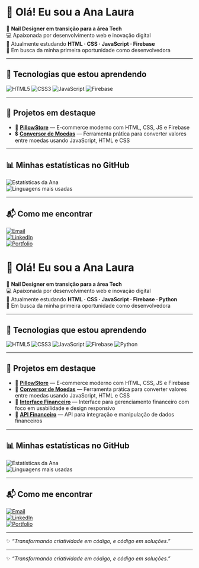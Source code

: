 # 👋 Olá! Eu sou a Ana Laura

💅 **Nail Designer em transição para a área Tech**  
💻 Apaixonada por desenvolvimento web e inovação digital  
🌱 Atualmente estudando **HTML · CSS · JavaScript · Firebase**  
🎯 Em busca da minha primeira oportunidade como desenvolvedora

---

## 🚀 Tecnologias que estou aprendendo
![HTML5](https://img.shields.io/badge/HTML5-E34F26?style=for-the-badge&logo=html5&logoColor=white)
![CSS3](https://img.shields.io/badge/CSS3-1572B6?style=for-the-badge&logo=css3&logoColor=white)
![JavaScript](https://img.shields.io/badge/JavaScript-F7DF1E?style=for-the-badge&logo=javascript&logoColor=black)
![Firebase](https://img.shields.io/badge/Firebase-FFCA28?style=for-the-badge&logo=firebase&logoColor=black)

---

## 📌 Projetos em destaque
- 🛒 [**PillowStore**](https://github.com/analauracano/pillow-ecommerce) — E-commerce moderno com HTML, CSS, JS e Firebase  
- 💲 [**Conversor de Moedas**](https://github.com/analauracano/CONVERSOR-DE-MOEDAS) — Ferramenta prática para converter valores entre moedas usando JavaScript, HTML e CSS
---

## 📊 Minhas estatísticas no GitHub
![Estatísticas da Ana](https://github-readme-stats.vercel.app/api?username=analauracano&show_icons=true&theme=dracula)  
![Linguagens mais usadas](https://github-readme-stats.vercel.app/api/top-langs/?username=analauracano&layout=compact&theme=dracula)

---

## 📬 Como me encontrar
[![Email](https://img.shields.io/badge/Email-D14836?style=for-the-badge&logo=gmail&logoColor=white)](mailto:seuemail@gmail.com)  
[![LinkedIn](https://img.shields.io/badge/LinkedIn-0077B5?style=for-the-badge&logo=linkedin&logoColor=white)](https://www.linkedin.com/in/seuperfil/)  
[![Portfolio](https://img.shields.io/badge/Portfolio-000000?style=for-the-badge&logo=About.me&logoColor=white)](https://seuportfolio.com)



# 👋 Olá! Eu sou a Ana Laura

💅 **Nail Designer em transição para a área Tech**  
💻 Apaixonada por desenvolvimento web e inovação digital  
🌱 Atualmente estudando **HTML · CSS · JavaScript · Firebase · Python**  
🎯 Em busca da minha primeira oportunidade como desenvolvedora

---

## 🚀 Tecnologias que estou aprendendo
![HTML5](https://img.shields.io/badge/HTML5-E34F26?style=for-the-badge&logo=html5&logoColor=white)
![CSS3](https://img.shields.io/badge/CSS3-1572B6?style=for-the-badge&logo=css3&logoColor=white)
![JavaScript](https://img.shields.io/badge/JavaScript-F7DF1E?style=for-the-badge&logo=javascript&logoColor=black)
![Firebase](https://img.shields.io/badge/Firebase-FFCA28?style=for-the-badge&logo=firebase&logoColor=black)
![Python](https://img.shields.io/badge/Python-3776AB?style=for-the-badge&logo=python&logoColor=white)

---

## 📌 Projetos em destaque
- 🛒 [**PillowStore**](https://github.com/analauracano/pillow-ecommerce) — E-commerce moderno com HTML, CSS, JS e Firebase   
- 💱 [**Conversor de Moedas**](https://github.com/analauracano/CONVERSOR-DE-MOEDAS) — Ferramenta prática para converter valores entre moedas usando JavaScript, HTML e CSS  
- 💼 [**Interface Financeiro**](https://github.com/analauracano/INTERFACE-FINANCEIRO) — Interface para gerenciamento financeiro com foco em usabilidade e design responsivo  
- 🔗 [**API Financeiro**](https://github.com/analauracano/API-FINANCEIRO) — API para integração e manipulação de dados financeiros  

---

## 📊 Minhas estatísticas no GitHub
![Estatísticas da Ana](https://github-readme-stats.vercel.app/api?username=analauracano&show_icons=true&theme=dracula)  
![Linguagens mais usadas](https://github-readme-stats.vercel.app/api/top-langs/?username=analauracano&layout=compact&theme=dracula)

---

## 📬 Como me encontrar
[![Email](https://img.shields.io/badge/Email-D14836?style=for-the-badge&logo=gmail&logoColor=white)](mailto:seuemail@gmail.com)  
[![LinkedIn](https://img.shields.io/badge/LinkedIn-0077B5?style=for-the-badge&logo=linkedin&logoColor=white)](https://www.linkedin.com/in/seuperfil/)  
[![Portfolio](https://img.shields.io/badge/Portfolio-000000?style=for-the-badge&logo=About.me&logoColor=white)](https://seuportfolio.com)

---

✨ *“Transformando criatividade em código, e código em soluções.”*


---

✨ *“Transformando criatividade em código, e código em soluções.”*
